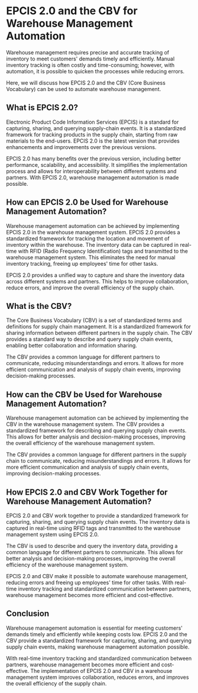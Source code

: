 # EPCIS 2.0 and the CBV for Warehouse Management Automation

Warehouse management requires precise and accurate tracking of inventory to meet customers' demands timely and efficiently. Manual inventory tracking is often costly and time-consuming; however, with automation, it is possible to quicken the processes while reducing errors.

Here, we will discuss how EPCIS 2.0 and the CBV (Core Business Vocabulary) can be used to automate warehouse management.

## What is EPCIS 2.0?

Electronic Product Code Information Services (EPCIS) is a standard for capturing, sharing, and querying supply-chain events. It is a standardized framework for tracking products in the supply chain, starting from raw materials to the end-users. EPCIS 2.0 is the latest version that provides enhancements and improvements over the previous versions.

EPCIS 2.0 has many benefits over the previous version, including better performance, scalability, and accessibility. It simplifies the implementation process and allows for interoperability between different systems and partners. With EPCIS 2.0, warehouse management automation is made possible.

## How can EPCIS 2.0 be Used for Warehouse Management Automation?

Warehouse management automation can be achieved by implementing EPCIS 2.0 in the warehouse management system. EPCIS 2.0 provides a standardized framework for tracking the location and movement of inventory within the warehouse. The inventory data can be captured in real-time with RFID (Radio Frequency Identification) tags and transmitted to the warehouse management system. This eliminates the need for manual inventory tracking, freeing up employees' time for other tasks.

EPCIS 2.0 provides a unified way to capture and share the inventory data across different systems and partners. This helps to improve collaboration, reduce errors, and improve the overall efficiency of the supply chain.

## What is the CBV?

The Core Business Vocabulary (CBV) is a set of standardized terms and definitions for supply chain management. It is a standardized framework for sharing information between different partners in the supply chain. The CBV provides a standard way to describe and query supply chain events, enabling better collaboration and information sharing.

The CBV provides a common language for different partners to communicate, reducing misunderstandings and errors. It allows for more efficient communication and analysis of supply chain events, improving decision-making processes.

## How can the CBV be Used for Warehouse Management Automation?

Warehouse management automation can be achieved by implementing the CBV in the warehouse management system. The CBV provides a standardized framework for describing and querying supply chain events. This allows for better analysis and decision-making processes, improving the overall efficiency of the warehouse management system.

The CBV provides a common language for different partners in the supply chain to communicate, reducing misunderstandings and errors. It allows for more efficient communication and analysis of supply chain events, improving decision-making processes.

## How EPCIS 2.0 and CBV Work Together for Warehouse Management Automation?

EPCIS 2.0 and CBV work together to provide a standardized framework for capturing, sharing, and querying supply chain events. The inventory data is captured in real-time using RFID tags and transmitted to the warehouse management system using EPCIS 2.0.

The CBV is used to describe and query the inventory data, providing a common language for different partners to communicate. This allows for better analysis and decision-making processes, improving the overall efficiency of the warehouse management system.

EPCIS 2.0 and CBV make it possible to automate warehouse management, reducing errors and freeing up employees' time for other tasks. With real-time inventory tracking and standardized communication between partners, warehouse management becomes more efficient and cost-effective.

## Conclusion

Warehouse management automation is essential for meeting customers' demands timely and efficiently while keeping costs low. EPCIS 2.0 and the CBV provide a standardized framework for capturing, sharing, and querying supply chain events, making warehouse management automation possible.

With real-time inventory tracking and standardized communication between partners, warehouse management becomes more efficient and cost-effective. The implementation of EPCIS 2.0 and CBV in a warehouse management system improves collaboration, reduces errors, and improves the overall efficiency of the supply chain.
